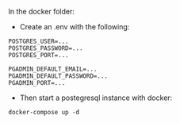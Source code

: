 In the docker folder:

- Create an .env with the following:

```
POSTGRES_USER=...
POSTGRES_PASSWORD=...
POSTGRES_PORT=...

PGADMIN_DEFAULT_EMAIL=...
PGADMIN_DEFAULT_PASSWORD=...
PGADMIN_PORT=...
```

- Then start a postegresql instance with docker:

`docker-compose up -d`
